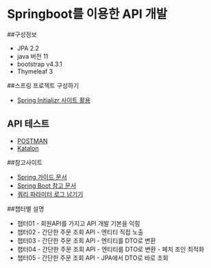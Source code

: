 # Springboot를 이용한 API 개발

##구성정보
* JPA 2.2
* java 버전 11
* bootstrap v4.3.1
* Thymeleaf 3

##스프링 프로젝트 구성하기
* [Spring Initializr 사이트 활용](https://start.spring.io/)

## API 테스트
* [POSTMAN](https://www.postman.com/)
* [Katalon](https://www.katalon.com/)

##참고사이트
* [Spring 가이드 문서](https://spring.io/guides)
* [Spring Boot 참고 문서](https://docs.spring.io/spring-boot/docs/)
* [쿼리 파라미터 로그 남기기](https://github.com/gavlyukovskiy/spring-boot-data-source-decorator)


##챕터별 설명
* 챕터01 - 회원API를 가지고 API 개발 기본을 익힘
* 챕터02 - 간단한 주문 조회 API - 엔티티 직접 노출
* 챕터03 - 간단한 주문 조회 API - 엔티티를 DTO로 변환
* 챕터04 - 간단한 주문 조회 API - 엔티티를 DTO로 변환 - 페치 조인 최적화
* 챕터05 - 간단한 주문 조회 API - JPA에서 DTO로 바로 조회